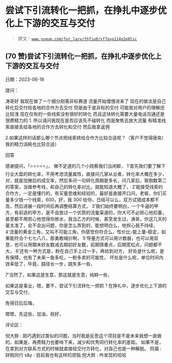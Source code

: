 # 尝试下引流转化一把抓，在挣扎中逐步优化上下游的交互与交付

> 原文：[`www.yuque.com/for_lazy/thfiu8/vf7avg114o2p8lsc`](https://www.yuque.com/for_lazy/thfiu8/vf7avg114o2p8lsc)



## (70 赞)尝试下引流转化一把抓，在挣扎中逐步优化上下游的交互与交付 

日期：2023-06-16 

提问： 

涛哥好 我现在做了一个细分刚需非标赛道 流量开始慢慢进来了 现在的做法是自己转化后交付给各地的合作方去交付 但是由于是非标的交付 可能我对用户的理解还比较浅 现在仅有的一些线索没有很好的转化 而且这块转化需要大量电话沟通还是很费精力的 <ne-oli index-type="0">1.  所以请问我现在是否应该先不碰转化 而是聚焦去放大流量 有精准线索直接丢给各地的合作方去转化和交付 然后我拿返佣 

2.如果这样的话那么哪个节点把线索转给合作方比较合适呢？（客户不觉得唐突/我的精力消耗也比较合适） 

回答 

感谢提问，「⭐⭐⭐⭐⭐」， 微不足道的几个小观察我们当闲聊， 1’首先我们要了解下行业大盘的转化率，不用考虑流量属性，直接问几家从业者，转化率大概在多少，对，就是加微后的成交率，然后多问一句转化周期是多长，问几家后，取倒数第二的答案，当做参考线，和自己的转化率对比，就能知道大概了， 2’能接受线索的合作方，一定是懂行的，有买量思维和经验的，最好是直接开口问，老板，你们买量多少钱一个线索，600，好，我 300 给你，日结可以么，双方试错成本都不高，然后进展一段时间后再调整结算方式， 3’我们始终要明白，一个牛逼的甲方，有前途的甲方，是不会放过一个优质的流量渠道的，你大可不必担心他扣量，甚至都不用担心他觉得你掺水，我当乙方的时候，甚至发生过，涛哥，你这几天的量太准了，会不会出问题，你是怎么弄到的，能想明白么，他担心我不持续， 4’流量的黄金三角，又叫不可能三角，你感觉你符合么，性价比-能上量-稳定，如果能符合个七七八八，那勇敢喊价啊， 5’导量方式可以用计数器，也可以用双登，也可以用期末好友数减去期初好友数，前期慎重点，后期宽松点，问题都不大， 6’还有一种方式是，粉在自己手上过一手，再给到对方， 好处是什么呢，是有保障，也有了未来一鱼多吃，一粉多卖的可能性， 坏处是什么呢，单位时间内效率低了，毕竟，路径长一步，跳失多一些， 

7’当然了，如果这是生意，那这就是生意，纯粹一些， 

如果这是事业，嗯，要不，尝试下引流转化一把抓？在挣扎中，逐步优化上下游的交互与交付， 

免得日后后悔， 

嗯嗯，先这些，加油，祝好， 

评论区： 

倪大胖 : 刚巧遇到过类似的问题，当时我是反思这个项目是不是未来我想一直做的，如果是，再费精力也要啃下来，减少和优秀同行转化率的差距。 如果不是，在拿到对方联系方式的时候就直接给交付方转化，对自己也是一种解脱。 阿晨 : 财税同行 s&y : 目前我也有这样的烦恼 倪大胖 : 咋发现的哈哈